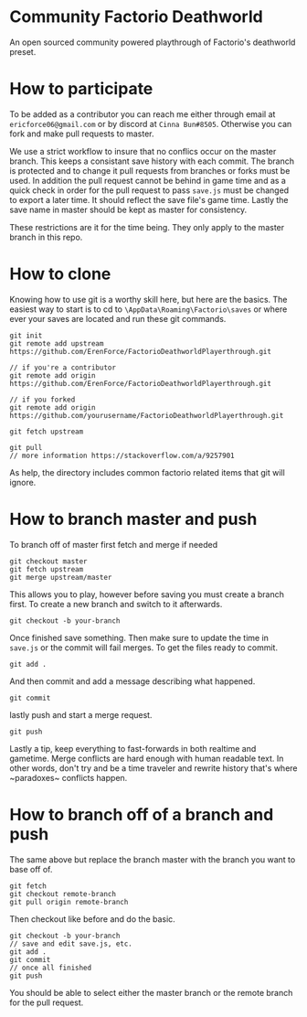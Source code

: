 # Community Factorio Deathworld
An open sourced community powered playthrough of Factorio's deathworld preset.

# How to participate
To be added as a contributor you can reach me either through email at `ericforce06@gmail.com` or by discord at `Cinna Bun#8505`. Otherwise you can fork and make pull requests to master.

We use a strict workflow to insure that no conflics occur on the master branch. This keeps a consistant save history with each commit. The branch is protected and to change it pull requests from branches or forks must be used. In addition the pull request cannot be behind in game time and as a quick check in order for the pull request to pass `save.js` must be changed to export a later time. It should reflect the save file's game time. Lastly the save name in master should be kept as master for consistency.

These restrictions are it for the time being. They only apply to the master branch in this repo.

# How to clone
Knowing how to use git is a worthy skill here, but here are the basics.
The easiest way to start is to cd to `\AppData\Roaming\Factorio\saves` or where ever your saves are located and run these git commands.
```
git init
git remote add upstream https://github.com/ErenForce/FactorioDeathworldPlayerthrough.git

// if you're a contributor
git remote add origin https://github.com/ErenForce/FactorioDeathworldPlayerthrough.git

// if you forked
git remote add origin https://github.com/yourusername/FactorioDeathworldPlayerthrough.git

git fetch upstream

git pull
// more information https://stackoverflow.com/a/9257901
```

As help, the directory includes common factorio related items that git will ignore.

# How to branch master and push
To branch off of master first fetch and merge if needed
```
git checkout master
git fetch upstream
git merge upstream/master
```
This allows you to play, however before saving you must create a branch first. To create a new branch and switch to it afterwards. 
```
git checkout -b your-branch
```
Once finished save something. Then make sure to update the time in `save.js` or the commit will fail merges. To get the files ready to commit.
```
git add .
```
And then commit and add a message describing what happened.
```
git commit
```
lastly push and start a merge request.
```
git push
```
Lastly a tip, keep everything to fast-forwards in both realtime and gametime. Merge conflicts are hard enough with human readable text.
In other words, don't try and be a time traveler and rewrite history that's where ~paradoxes~ conflicts happen.

# How to branch off of a branch and push
The same above but replace the branch master with the branch you want to base off of.
```
git fetch
git checkout remote-branch
git pull origin remote-branch
```
Then checkout like before and do the basic.
```
git checkout -b your-branch
// save and edit save.js, etc.
git add .
git commit
// once all finished
git push
```
You should be able to select either the master branch or the remote branch for the pull request.
